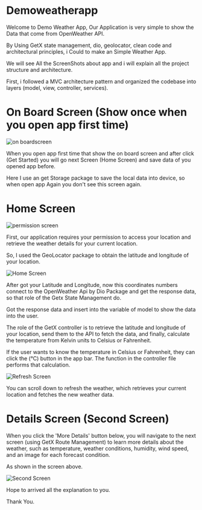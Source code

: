 # Demoweatherapp

Welcome to Demo Weather App, Our Application is very simple to show the Data that come from OpenWeather API.

By Using GetX state management, dio, geolocator, clean code and architectural principles, i Could to make an Simple Weather App.

We will see All the ScreenShots about app and i will explain all the project structure and architecture.

First, i followed a MVC architecture pattern and organized the codebase into layers (model, view, controller, services).

# On Board Screen (Show once when you open app first time)

![on boardscreen](https://github.com/Kirolos-Wesam/DemoWeatherApp/assets/57256483/927a8201-4eeb-464f-874b-da8b2a0eaae5)


When you open app first time that show the on board screen and after click (Get Started) you will go next Screen (Home Screen) and save data of you opened app before.

Here I use an get Storage package to save the local data into device, so when open app Again you don't see this screen again.

# Home Screen 

![permission screen](https://github.com/Kirolos-Wesam/DemoWeatherApp/assets/57256483/ce3622e5-52f7-4d4c-8aca-cc62a57fda48)

First, our application requires your permission to access your location and retrieve the weather details for your current location.

So, I used the GeoLocator package to obtain the latitude and longitude of your location.

![Home Screen](https://github.com/Kirolos-Wesam/DemoWeatherApp/assets/57256483/8ee79217-a0bc-4e7f-a147-335335dd4884)

After got your Latitude and Longitude, now this coordinates numbers connect to the OpenWeather Api by Dio Package and get the response data, so that role of the Getx State Management do.

Got the response data and insert into the variable of model to show the data into the user.

The role of the GetX controller is to retrieve the latitude and longitude of your location, send them to the API to fetch the data, and finally, calculate the temperature from Kelvin units to Celsius or Fahrenheit.

If the user wants to know the temperature in Celsius or Fahrenheit, they can click the (°C) button in the app bar. The function in the controller file performs that calculation.

![Refresh Screen](https://github.com/Kirolos-Wesam/DemoWeatherApp/assets/57256483/b6551fb8-d1f7-47ee-8cec-1f4b799c48c7)

You can scroll down to refresh the weather, which retrieves your current location and fetches the new weather data.

# Details Screen (Second Screen)

When you click the 'More Details' button below, you will navigate to the next screen (using GetX Route Management) to learn more details about the weather, such as temperature, weather conditions, humidity, wind speed, and an image for each forecast condition.

As shown in the screen above.

![Second Screen](https://github.com/Kirolos-Wesam/DemoWeatherApp/assets/57256483/fa787f64-ebf6-44e5-b998-f5ba6bf8e92d)

Hope to arrived all the explanation to you.

Thank You.














